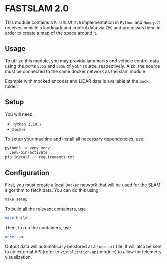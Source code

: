 # FASTSLAM 2.0

This module contains a `FastSLAM 2.0` implementation in `Python` and `Numpy`.
It receives vehicle's landmark and control data via `ZMQ` and processes them
in order to create a map of the space around it.

## Usage

To utilize this module, you may provide landmarks and vehicle control
data using the ports `5555` and `5556` of your source, respectively.
Also, the source must be connected to the same docker network as the slam module

Example with mocked encoder and LiDAR data is available at the `mock` folder.

## Setup 

You will need:

- `Python 3.10.7`
- `Docker`

To setup your machine and install all necessary dependencies, use:

```bash
python3 -m venv venv
. venv/bin/activate
pip install -r requirements.txt
```


## Configuration

First, you must create a local `Docker` network that will be used for the
SLAM algorithm to fetch data. You can do this using

```bash
make setup
```

To build all the relevant containers, use

```bash
make build
```

Then, to run the containers, use

```bash
make run
```

Output data will automatically be stored at a `logs.txt` file. It will also
be sent to an external API (refer to `visualization-api` module) to allow
for telemetry visualization.

